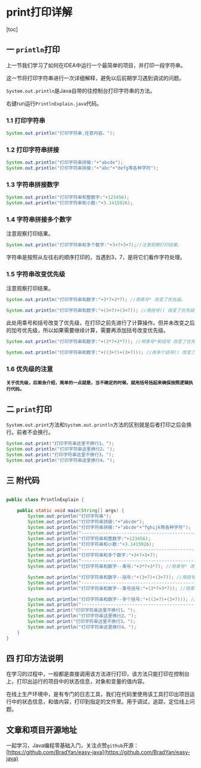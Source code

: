 # print打印详解

[toc]

## 一 `println`打印

上一节我们学习了如何在IDEA中运行一个最简单的项目，并打印一段字符串。

这一节将打印字符串进行一次详细解释，避免以后前期学习遇到调试的问题。

`System.out.println`是Java自带的往控制台打印字符串的方法。

右键run运行`PrintlnExplain.java`代码。

### 1.1 打印字符串

```java
System.out.println("打印字符串,任意内容。");
```

### 1.2 打印字符串拼接

```java
System.out.println("打印字符串拼接:"+"abcde");
System.out.println("打印字符串拼接:"+"abc"+"defg等各种字符");
```

### 1.3 字符串拼接数字

```java
System.out.println("打印字符串和整数字:"+123456);
System.out.println("打印字符串和小数:"+3.1415926);
```

### 1.4 字符串拼接多个数字

注意观察打印结果。

```java
System.out.println("打印字符串和多个数字:"+3+7+3+7);//注意观察打印结果。
```

字符串是按照从左往右的顺序打印的，当遇到3，7，是将它们看作字符处理。

### 1.5 字符串改变优先级

注意观察打印结果。

```java
System.out.println("打印字符串和数字:"+3*7+3*7); //用乘号* 改变了优先级。

System.out.println("打印字符串和数字:"+(3+7)+(3+7)); //用括号() 改变了优先级。
```

此处用乘号和括号改变了优先级，在打印之前先进行了计算操作。但并未改变之后的加号优先级，所以如果需要继续计算，需要再添加括号改变优先级。
```java
System.out.println("打印字符串和数字:"+(3*7+3*7)); //用乘号*和括号 改变了优先级。

System.out.println("打印字符串和数字:"+((3+7)+(3+7))); //用多个括号() 改变了优先级。
```

### 1.6 优先级的注意

**`关于优先级，后面会介绍，简单的一点就是，当不确定的时候，就用括号括起来确保按照逻辑执行代码。`**

## 二 `print`打印

`System.out.print`方法和`System.out.println`方法的区别就是后者打印之后会换行。前者不会换行。

```java
System.out.print("打印字符串这里不换行1。");
System.out.println("打印字符串这里换行2。");
System.out.print("打印字符串这里不换行3。");
System.out.println("打印字符串这里换行4。");
```

## 三 附代码

```java

public class PrintlnExplain {

    public static void main(String[] args) {
        System.out.println("打印字符串");
        System.out.println("打印字符串拼接:"+"abcde");
        System.out.println("打印字符串拼接:"+"abcde"+"fghijk等各种字符");
        System.out.println("-----------------------------------------------------------");
        System.out.println("打印字符串和整数字:"+123456);
        System.out.println("打印字符串和小数:"+3.1415926);
        System.out.println("-----------------------------------------------------------");
        System.out.println("打印字符串和多个数字:"+3+7+3+7);
        System.out.println("-----------------------------------------------------------");
        System.out.println("打印字符串和数字--乘号:"+3*7+3*7); //用乘号* 改变了优先级。

        System.out.println("打印字符串和数字--括号:"+(3+7)+(3+7)); //用括号() 改变了优先级。
        System.out.println("-----------------------------------------------------------");
        System.out.println("打印字符串和数字--乘号括号:"+(3*7+3*7)); //用乘号*和括号 改变了优先级。

        System.out.println("打印字符串和数字--多个括号:"+((3+7)+(3+7))); //用多个括号() 改变了优先级。
        System.out.println("-----------------------------------------------------------");
        System.out.print("打印字符串这里不换行1。");
        System.out.println("打印字符串这里换行2。");
        System.out.print("打印字符串这里不换行3。");
        System.out.println("打印字符串这里换行4。");
    }
}
```



## 四 打印方法说明

在学习的过程中，一般都是直接调用该方法进行打印，该方法只能打印在控制台上，打印出运行的项目中的状态信息，对象和变量的值内容。

在线上生产环境中，是有专门的日志工具，我们在代码里使用该工具打印出项目运行中的状态信息，和值内容，打印到指定的文件里。用于调试，追踪，定位线上问题。


## 文章和项目开源地址

一起学习，Java编程零基础入门，关注点赞`github`开源：[https://github.com/BradYan/easy-java](https://github.com/BradYan/easy-java)

